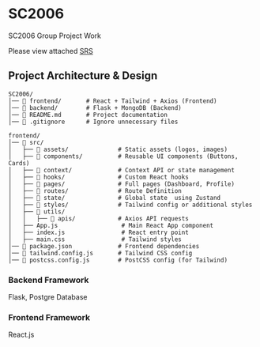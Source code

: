 # SC2006
SC2006 Group Project Work

Please view attached [SRS]((./SRS_Documentation))

## Project Architecture & Design



```
SC2006/
│── 📂 frontend/       # React + Tailwind + Axios (Frontend)
│── 📂 backend/        # Flask + MongoDB (Backend)
│── 📜 README.md       # Project documentation
│── 📜 .gitignore      # Ignore unnecessary files
```

```
frontend/
│── 📂 src/
│   ├── 📂 assets/              # Static assets (logos, images)
│   ├── 📂 components/          # Reusable UI components (Buttons, Cards)
│   ├── 📂 context/             # Context API or state management
│   ├── 📂 hooks/               # Custom React hooks
│   ├── 📂 pages/               # Full pages (Dashboard, Profile)
│   ├── 📂 routes/              # Route Definition   
│   ├── 📂 state/               # Global state  using Zustand
│   ├── 📂 styles/              # Tailwind config or additional styles
│   ├── 📂 utils/ 
│   │   ├── 📂 apis/            # Axios API requests
│   ├── App.js                  # Main React App component
│   ├── index.js                # React entry point
│   ├── main.css                # Tailwind styles
│── 📜 package.json             # Frontend dependencies
│── 📜 tailwind.config.js       # Tailwind CSS config
│── 📜 postcss.config.js        # PostCSS config (for Tailwind)
```

### Backend Framework

Flask, Postgre Database

### Frontend Framework

React.js
